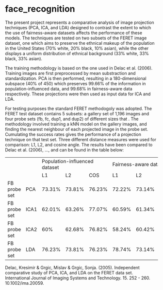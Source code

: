 # face_recognition

The present project represents a comparative analysis of image projection techniques (PCA, ICA, and LDA) designed to contrast the extent to which the use of fairness-aware datasets affects the performance of these models. The techniques are tested on two subsets of the FERET image dataset, one which aims to preserve the ethnical makeup of the population in the United States (70% white, 20% black, 10% asian), while the other displays a uniform distribution of ethnical background (33% white, 33% black, 33% asian). 

The training methodology is based on the one used in Delac et al. (2006). Training images are first preprocessed by mean substraction and standardization. PCA is then performed, resulting in a 180-dimensional subspace (40% of 450) which preserves 99.66% of the information in population-influenced data, and 99.68% in fairness-aware data respectively. These projections were then used as input data for ICA and LDA.

For testing purposes the standard FERET methodogoly was adopted. The FERET test dataset contains 5 subsets: a gallery set of 1,196 images and four probe sets (fb, fc, dup1, and dup2) of different sizes that . The methodology involved training a kNN model on the gallery images, and finding the nearest neighbour of each projected image in the probe set. Cumulating the success rates gives the performance of a projection technique on that test set. Three different distance measures were used for comparison: L1, L2, and cosine angle. The results have been compared to Delac et al. (2006), ..., and can be found in the table below:

<table>
  <tr>
    <td></td>
    <td></td>
    <td colspan="3">Population-influenced dataset</td>
    <td colspan="3">Fairness-aware dataset</td>
  </tr>
  <tr>
    <td></td>
    <td></td>
    <td>L1</td>
    <td>L2</td>
    <td>COS</td>
    <td>L1</td>
    <td>L2</td>
    <td>COS</td>
  </tr>
  <tr>
    <td>FB probe set</td>
    <td>PCA</td>
    <td>73.31%</td>
    <td>73.81%</td>
    <td>76.23%</td>
    <td>72.22%</td>
    <td>73.14%</td>
    <td>75.48%</td>
  </tr>
  <tr>
    <td>FB probe set</td>
    <td>ICA1</td>
    <td>62.01%</td>
    <td>63.26%</td>
    <td>77.07%</td>
    <td>60.59%</td>
    <td>61.34%</td>
    <td>74.39%</td>
  </tr>
  <tr>
    <td>FB probe set</td>
    <td>ICA2</td>
    <td>60%</td>
    <td>62.68%</td>
    <td>76.82%</td>
    <td>58.24%</td>
    <td>60.42%</td>
    <td>74.14%</td>
  </tr>
  <tr>
    <td>FB probe set</td>
    <td>LDA</td>
    <td>76.23%</td>
    <td>73.81%</td>
    <td>76.23%</td>
    <td>78.74%</td>
    <td>73.14%</td>
    <td>75.56%</td>
  </tr>
</table>

Delac, Kresimir & Grgic, Mislav & Grgic, Sonja. (2005). Independent comparative study of PCA, ICA, and LDA on the FERET data set. International Journal of Imaging Systems and Technology. 15. 252 - 260. 10.1002/ima.20059. 